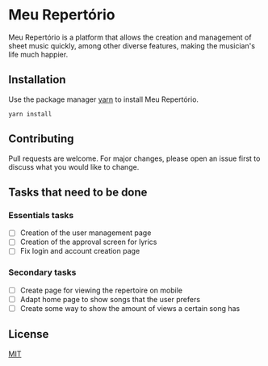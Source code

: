 # Meu Repertório

Meu Repertório is a platform that allows the creation and management of sheet music quickly, among other diverse features, making the musician's life much happier.

## Installation

Use the package manager [yarn](https://classic.yarnpkg.com/lang/en/docs/) to install Meu Repertório.

```node
yarn install
```

## Contributing

Pull requests are welcome. For major changes, please open an issue first
to discuss what you would like to change.

## Tasks that need to be done

### Essentials tasks
- [ ] Creation of the user management page
- [ ] Creation of the approval screen for lyrics
- [ ] Fix login and account creation page

### Secondary tasks
- [ ] Create page for viewing the repertoire on mobile
- [ ] Adapt home page to show songs that the user prefers
- [ ] Create some way to show the amount of views a certain song has

## License

[MIT](https://choosealicense.com/licenses/mit/)
